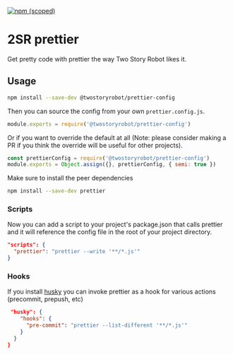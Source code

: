 [![npm (scoped)](https://img.shields.io/npm/v/@twostoryrobot/prettier-config.svg)](https://www.npmjs.com/package/@twostoryrobot/prettier-config)


# 2SR prettier

Get pretty code with prettier the way Two Story Robot likes it.

## Usage

```bash
npm install --save-dev @twostoryrobot/prettier-config
```

Then you can source the config from your own `prettier.config.js`.

```js
module.exports = require('@twostoryrobot/prettier-config')
```

Or if you want to override the default at all (Note: please consider making a PR
if you think the override will be useful for other projects).

```js
const prettierConfig = require('@twostoryrobot/prettier-config')
module.exports = Object.assign({}, prettierConfig, { semi: true })
```

Make sure to install the peer dependencies

```bash
npm install --save-dev prettier
```

### Scripts

Now you can add a script to your project's package.json that calls prettier and
it will reference the config file in the root of your project directory.

```json
"scripts": {
  "prettier": "prettier --write '**/*.js'"
}
```

### Hooks

If you install [husky](https://github.com/typicode/husky) you can invoke
prettier as a hook for various actions (precommit, prepush, etc)

```json
 "husky": {
    "hooks": {
      "pre-commit": "prettier --list-different '**/*.js'"
    }
  }
}
```
